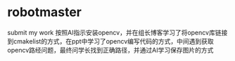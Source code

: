 # robotmaster
submit my work
按照AI指示安装opencv，并在组长博客学习了将opencv库链接到cmakelist的方式，在ppt中学习了opencv编写代码的方式，中间遇到获取opencv路经问题，最终问学长找到正确路径，并通过AI学习保存图片的方式
